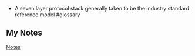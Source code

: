 - A seven layer protocol stack generally taken to be the industry standard reference model #glossary
## My Notes
[Notes](mynotes/osi-model-notes.md)
